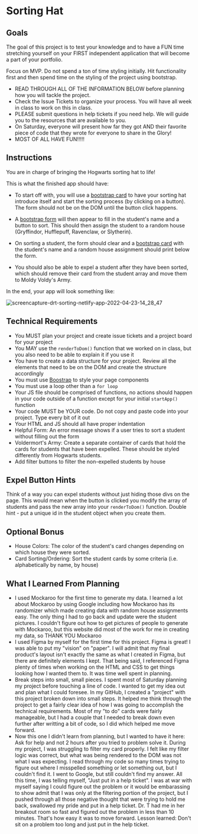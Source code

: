 # Sorting Hat

## Goals
The goal of this project is to test your knowledge and to have a FUN time stretching yourself on your FIRST independent application that will become a part of your portfolio.

Focus on MVP. Do not spend a ton of time styling initially. Hit functionality first and then spend time on the styling of the project using bootstrap.

- READ THROUGH ALL OF THE INFORMATION BELOW before planning how you will tackle the project.
- Check the Issue Tickets to organize your process. You will have all week in class to work on this in class. 
- PLEASE submit questions in help tickets if you need help. We will guide you to the resources that are available to you.
- On Saturday, everyone will present how far they got AND their favorite piece of code that they wrote for everyone to share in the Glory!
- MOST OF ALL HAVE FUN!!!!!

## Instructions
You are in charge of bringing the Hogwarts sorting hat to life! 

This is what the finished app should have:
- To start off with, you will use a [bootstrap card](https://getbootstrap.com/docs/5.0/components/card/#header-and-footer) to have your sorting hat introduce itself and start the sorting process (by clicking on a button). The form should not be on the DOM until the button click happens.

- A [bootstrap form](https://getbootstrap.com/docs/5.0/forms/overview/) will then appear to fill in the student's name and a button to sort. This should then assign the student to a random house (Gryffindor, Hufflepuff, Ravenclaw, or Slytherin). 

- On sorting a student, the form should clear and a [bootstrap card](https://getbootstrap.com/docs/5.0/components/card/) with the student's name and a random house assignment should print below the form. 

- You should also be able to expel a student after they have been sorted, which should remove their card from the student array and move them to Moldy Voldy's Army.

In the end, your app will look something like: 

![screencapture-drt-sorting-netlify-app-2022-04-23-14_28_47](https://user-images.githubusercontent.com/29741570/164943525-d20275be-c312-42d1-9730-0c1fd3fd9834.png)


<!-- [See Demo](https://drt-sortinghat.netlify.app/)
 -->
## Technical Requirements
- You MUST plan your project and create issue tickets and a project board for your project
- You MAY use the `renderToDom()` function that we worked on in class, but you also need to be able to explain it if you use it
- You have to create a data structure for your project. Review all the elements that need to be on the DOM and create the structure accordingly
- You must use [Boostrap](https://getbootstrap.com/) to style your page components
- You must use a loop other than a `for loop`
- Your JS file should be comprised of functions, no actions should happen in your code outside of a function except for your initial `startApp()` function
- Your code MUST be YOUR code. Do not copy and paste code into your project. Type every bit of it out
- Your HTML and JS should all have proper indentation
- Helpful Form: An error message shows if a user tries to sort a student without filling out the form
- Voldermort's Army: Create a separate container of cards that hold the cards for students that have been expelled. These should be styled differently from Hogwarts students.
- Add filter buttons to filter the non-expelled students by house

## Expel Button Hints
Think of a way you can expel students without just hiding those divs on the page. This would mean when the button is clicked you modify the array of students and pass the new array into your `renderToDom()` function.  Double hint - put a unique id in the student object when you create them.

## Optional Bonus
- House Colors: The color of the student's card changes depending on which house they were sorted.
- Card Sorting/Ordering: Sort the student cards by some criteria (i.e. alphabetically by name, by house)

## What I Learned From Planning
- I used Mockaroo for the first time to generate my data. I learned a lot about Mockaroo by using Google including how Mockaroo has its randomizer which made creating data with random house assignments easy. The only thing I had to go back and update were the student pictures. I couldn't figure out how to get pictures of people to generate with Mockaroo, but this website did most of the work for me in creating my data, so THANK YOU Mockaroo
- I used Figma by myself for the first time for this project. Figma is great! I was able to put my "vision" on "paper". I will admit that my final product's layout isn't exactly the same as what I created in Figma, but there are definitely elements I kept. That being said, I referenced Figma plenty of times when working on the HTML and CSS to get things looking how I wanted them to. It was time well spent in planning.
- Break steps into small, small pieces. I spent most of Saturday planning my project before touching a line of code. I wanted to get my idea out and plan what I could foresee. In my GitHub, I created a "project" with this project broken down into small steps. It helped me think through the project to get a fairly clear idea of how I was going to accomplish the technical requirements. Most of my "to do" cards were fairly manageable, but I had a couple that I needed to break down even further after writting a bit of code, so I did which helped me move forward.
- Now this one I didn't learn from planning, but I wanted to have it here: Ask for help and not 2 hours after you tried to problem solve it. During my project, I was struggling to filter my card properly. I felt like my filter logic was correct, but what was being rendered to the DOM was not what I was expecting. I read through my code so many times trying to figure out where I misspelled something or let something out, but I couldn't find it. I went to Google, but still couldn't find my answer. All this time, I was telling myself, "Just put in a help ticket". I was at war with myself saying I could figure out the problem or it would be embarassing to show admit that I was only at the filtering portion of the project, but I pushed through all those negative thought that were trying to hold me back, swallowed my pride and put in a help ticket. Dr. T had me in her breakout room so fast and figured out the problem in less than 10 minutes. That's how easy it was to move forward. Lesson learned: Don't sit on a problem too long and just put in the help ticket.
